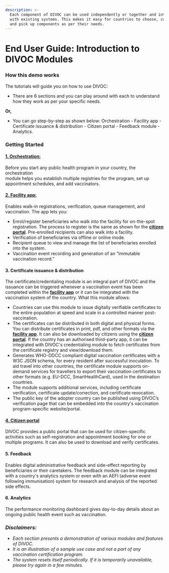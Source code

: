 ```yaml
---
description: >-
  Each component of DIVOC can be used independently or together and integrated
  with existing systems. This makes it easy for countries to choose, customise
  and pick up components as per their needs.
---
```


# End User Guide: Introduction to DIVOC Modules

### **How this demo works**

The tutorials will guide you on how to use DIVOC:

* There are 6 sections and you can play around with each to understand how they work as per your specific needs.&#x20;

**Or,**

* You can go step-by-step as shown below: Orchestration - Facility app - Certificate issuance & distribution - Citizen portal - Feedback module - Analytics.

### Getting Started

#### [1. Orchestration: ](orchestration.md)

Before you start any public health program in your country, the orchestration\
module helps you establish multiple registries for the program, set up appointment schedules, and add vaccinators.

#### [2.  Facility app:](facility-app.md)&#x20;

Enables walk-in registrations, verification, queue management, and vaccination. The app lets you:

* Enrol/register beneficiaries who walk into the facility for on-the-spot registration. The process to register is the same as shown for the [**citizen portal**](citizen-portal.md). Pre-enrolled recipients can also walk into a facility.
* Verification of beneficiaries via offline or online mode.
* Recipient queue to view and manage the list of beneficiaries enrolled into the system.
* Vaccination event recording and generation of an “immutable vaccination record.”

#### 3. Certificate issuance & distribution&#x20;

The certificate/credentialing module is an integral part of DIVOC and the issuance can be triggered whenever a vaccination event has been completed within the [**facility app**](facility-app.md) or it can be integrated with the vaccination system of the country. What this module allows:

* Countries can use this module to issue digitally verifiable certificates to the entire population at speed and scale in a controlled manner post-vaccination.
* The certificates can be distributed in both digital and physical forms. You can distribute certificates in print, pdf, and other formats via the [**facility app**](facility-app.md). It can also be downloaded by citizens using the [**citizen portal**](citizen-portal.md). If the country has an authorised third-party app, it can be integrated with DIVOC's credentialing module to fetch certificates from the certificate registry and view/download them.
* Generates WHO-DDCC compliant digital vaccination certificates with a W3C JSON schema, for every resident after successful inoculation. To aid travel into other countries, the certificate module supports on-demand services for travellers to export their vaccination certificates to other formats (e.g. EU-DCC, SmartHealthCard), used in the destination countries.
* The module supports additional services, including certificate verification, certificate update/correction, and certificate revocation.
* The public key of the adopter country can be published using DIVOC’s verification page that can be embedded into the country's vaccination program-specific website/portal.

#### [4.  Citizen portal](citizen-portal.md)&#x20;

DIVOC provides a public portal that can be used for citizen-specific activities such as self-registration and appointment booking for one or multiple programs. It can also be used to download and verify certificates.

#### 5. Feedback&#x20;

Enables digital administrative feedback and side-effect reporting by beneficiaries or their caretakers. The feedback module can be integrated with a country's analytics system or even with an AEFI (adverse event following immunisation) system for research and analysis of the reported side effects.

#### 6. Analytics&#x20;

The performance monitoring dashboard gives day-to-day details about an ongoing public health event such as vaccination.

### _Disclaimers:_&#x20;

* _Each section presents a demonstration of various modules and features of DIVOC._&#x20;
* _It is an illustration of a sample use case and not a part of any vaccination certification program._&#x20;
* _The system resets itself periodically. If it is temporarily unavailable, please try again in a few minutes._
